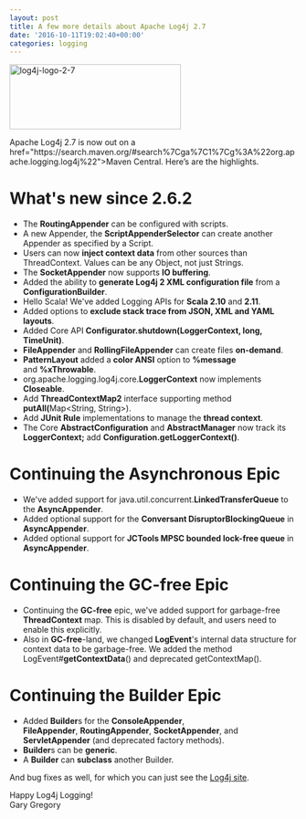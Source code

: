 ```yaml
---
layout: post
title: A few more details about Apache Log4j 2.7
date: '2016-10-11T19:02:40+00:00'
categories: logging
---
```

<a href="https://garygregory.files.wordpress.com/2016/10/log4j-logo-2-7.png"><img class="alignleft size-full wp-image-688" src="https://garygregory.files.wordpress.com/2016/10/log4j-logo-2-7.png" alt="log4j-logo-2-7" width="300" height="114" /></a>
<p>
Apache Log4j 2.7 is now out on a href="https://search.maven.org/#search%7Cga%7C1%7Cg%3A%22org.apache.logging.log4j%22">Maven Central</a>. Here’s are the highlights.
</p>
<h1>What's new since 2.6.2</h1>
<ul>
 	<li>The <strong>RoutingAppender</strong> can be configured with scripts.</li>
 	<li>A new Appender, the <strong>ScriptAppenderSelector</strong> can create another Appender as specified by a Script.</li>
 	<li>Users can now <strong>inject context data</strong> from other sources than ThreadContext. Values can be any Object, not just Strings.</li>
 	<li>The <strong>SocketAppender</strong> now supports <strong>IO buffering</strong>.</li>
 	<li>Added the ability to <strong>generate Log4j 2 XML configuration file</strong> from a <strong>ConfigurationBuilder</strong>.</li>
 	<li>Hello Scala! We've added Logging APIs for <strong>Scala 2.10</strong> and <strong>2.11</strong>.</li>
 	<li>Added options to <strong>exclude stack trace from JSON, XML and YAML layouts</strong>.</li>
 	<li>Added Core API <strong>Configurator.shutdown(LoggerContext, long, TimeUnit)</strong>.</li>
 	<li><strong>FileAppender</strong> and <strong>RollingFileAppender</strong> can create files <strong>on-demand</strong>.</li>
 	<li><strong>PatternLayout</strong> added a <strong>color ANSI</strong> option to <strong>%message</strong> and <strong>%xThrowable</strong>.</li>
 	<li>org.apache.logging.log4j.core.<strong>LoggerContext</strong> now implements <strong>Closeable</strong>.</li>
 	<li>Add <strong>ThreadContextMap2</strong> interface supporting method <strong>putAll(</strong>Map&lt;String, String&gt;).</li>
 	<li>Add <strong>JUnit Rule</strong> implementations to manage the <strong>thread context</strong>.</li>
 	<li>The Core <strong>AbstractConfiguration</strong> and <strong>AbstractManager</strong> now track its <strong>LoggerContext;</strong> add <strong>Configuration.getLoggerContext()</strong>.</li>
</ul>
<h1>Continuing the Asynchronous Epic</h1>
<ul>
 	<li>We've added support for java.util.concurrent.<strong>LinkedTransferQueue</strong> to the <strong>AsyncAppender</strong>.</li>
 	<li>Added optional support for the <strong>Conversant DisruptorBlockingQueue</strong> in <strong>AsyncAppender</strong>.</li>
 	<li>Added optional support for <strong>JCTools MPSC bounded lock-free queue</strong> in <strong>AsyncAppender</strong>.</li>
</ul>
<h1>Continuing the GC-free Epic</h1>
<ul>
 	<li>Continuing the <strong>GC-free</strong> epic, we've added support for garbage-free <strong>ThreadContext</strong> map. This is disabled by default, and users need to enable this explicitly.</li>
 	<li>Also in <strong>GC-free</strong>-land, we changed <strong>LogEvent</strong>'s internal data structure for context data to be garbage-free. We added the method LogEvent#<strong>getContextData</strong>() and deprecated getContextMap().</li>
</ul>
<h1>Continuing the Builder Epic</h1>
<ul>
 	<li>Added <strong>Builder</strong>s for the <strong>ConsoleAppender</strong>, <strong>F</strong><strong>ileAppender</strong>, <strong>RoutingAppender</strong>, <strong>SocketAppender</strong>, and<strong> ServletAppender</strong> (and deprecated factory methods).</li>
 	<li><strong>Builder</strong>s can be <strong>generic</strong>.</li>
 	<li>A <strong>Builder</strong> can <strong>subclass</strong> another Builder.</li>
</ul>
<p>
And bug fixes as well, for which you can just see the <a href="https://logging.apache.org/log4j/2.x/">Log4j site</a>.
</p>
<p>
Happy Log4j Logging!<br />
Gary Gregory
</p>

